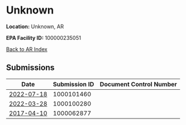 # Unknown

**Location:** Unknown, AR

**EPA Facility ID:** 100000235051

[Back to AR Index](../../index.md)

## Submissions

| Date | Submission ID | Document Control Number |
|------|--------------|-------------------------|
| [2022-07-18](submissions/1000101460.md) | 1000101460 |  |
| [2022-03-28](submissions/1000100280.md) | 1000100280 |  |
| [2017-04-10](submissions/1000062877.md) | 1000062877 |  |
